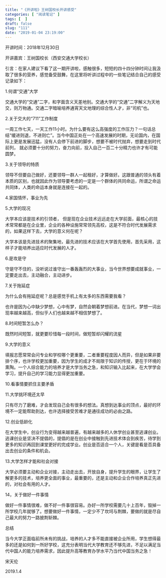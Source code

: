 ```yaml
---
title: "《开讲啦》王树国校长开讲感受"
categories: [ "阅读笔记" ]
tags: [  ]
draft: false
slug: "111"
date: "2019-01-04 23:19:00"
---
```




开讲时间：2018年12月30日

开讲嘉宾：王树国校长（西安交通大学校长）

引言：在家人建议下看了这一期开讲啦，感触很多，短短的四十四分钟时间让我汲取了很多的营养，感觉备受鼓舞，在这里将听讲过程中的一些笔记结合自己的感受记录如下：

1.何谓“交通”大学

交通大学的“交通”二字，和字面含义天差地别。交通大学的“交通”二字解义为天地交，则万物通。交通二字暗喻培养通宵天文地理的综合性人才，非“司机”也。

2.关于交大的“711”工作制度

一周工作七天，一天工作11小时。为什么要有这么高强度的工作压力？一句话总结“缓进则退，不进则亡”。当今中国正处在一个高速发展的时期，无论国内，在国际上更是发展迅猛，没有人会停下前进的脚步，想要不被时代抛弃，想要走到时代前列， 就必须要十分的努力，奋力向前，投入自己一百二十分精力也许才有可能圆梦。

3.关于领导的特质

领导不但要自己做好，还要领导一群人一起租好，才算做好。这跟普通的领头有着本质的区别，也就因此作为领导要考虑的一定是一个群体的共同命运，所谓之命运共同体，人类的命运本身就是连接在一起的。

4.家国情怀，事业为先

5.大学的现况

大学本应该是技术的引领者， 但是现在企业技术远远走在大学前面，最核心的技术常常都是在企业里，企业的各种设施常常领先高校，这是不符合时代发展需求的，如果这样下去，大学的意义何在呢？

大学本该是先进技术的聚集地，最先进的技术应该在大学首先使用，首先采用，这样子才能培养出适应时代发展的人才。

6.是攻是守

守是守不住的，没听说过谁守出一番轰轰烈的大事业，当今世界想要成就事业，一定要走出去，主动融合，主动进步。

7.关于拖延症

为什么会有拖延症呢？总是感觉手机上有太多的东西需要我看？

也许是因为心中缺少梦想，心中有梦，自然会朝着梦想前进。在当代，梦想一词出现率越来越高，但似乎人们也越来越不相信梦想了。

8.时间短暂怎么办？

既然时间短暂，就更要珍惜每一段时间，做短暂却闪耀的流星

9.大学的意义

填报志愿常常会问专业和学校哪个更重要，二者重要程度因人而异，但是如果非要排个序，也许学校更加重要，因为学生的成才不局限于知识的传授，更在于环境的熏陶。一个人综合能力的培养才是大学当务之急，和知识输入比起来，在大学学会学习，提升自己的学习能力显得更加重要。

10.看事情要抓住主要矛盾

11.大学挑环境还太早

只有尽力了磨难，才会发现自己会有很多的想法。真想到达事业的顶点，最好的环境不一定能帮助到达，也许选择接受苦难才是通往成功的必由之路。

12.创业低龄化

在大学生中，创业行为变得越来越普遍，有越来越多的人休学创业甚至逃课创业。逃课创业是坚决不提倡的，提倡的是在创业中接触到先进技术体会到疾苦，待学到更多的知识再回到课堂更好的完成学业。创业是否适合一个人，关键是看是否具备出去创业的条件和机会。

13.大学怎样才能和社会对接

大学必须要主动和企业对接，主动走出去，开放自身，提升学生的眼界，让学生了解更多的技术，培养更全面的事业，最重要的，还是主动和企业合作培养真正先进的，对社会有用的人才。

14，关于做好一件事情

做好一件事情很难，做不好一件事很容易。办好一所学校需要几十上百年，毁掉一所学校几年就够了。想要做好一件事情，一定少不了坎坷与荆棘，要做的就是尽自己最大的努力一路披荆斩棘。

总结

当今大学正面临前所未有的挑战，培养的人才多不能直接被企业所用，学生想得最多的还是如何到一所好学校，这充分表明当代大学教育还不够先进，不足以满足当代中国人的能力培养需求，因此提升高等教育办学水平乃当代中国当务之急！

宋天伦

2019.1.4